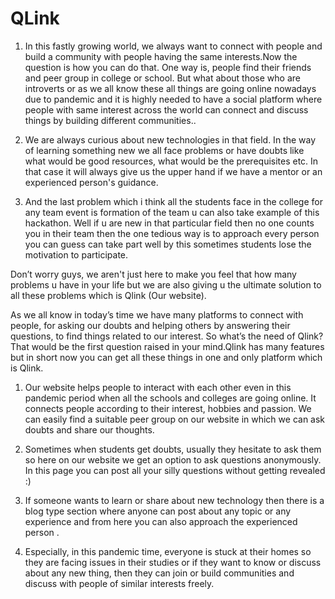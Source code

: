 # QLink
1. In this fastly growing world, we always want to connect with people and build a community with  people having the same interests.Now the question is how you can do that. One way is, people find their friends and peer group in college or school. But what about those who are introverts or as we all know these all things are going online nowadays due to pandemic and  it is highly needed to have a social platform where people with same interest across the world can connect and discuss things by building different communities..  

2.  We are always curious about new technologies in that field. In the way of learning something new we all face problems or have doubts like what would be good resources, what would be the prerequisites etc. In that case it will always give us the upper hand if we have a mentor or an experienced person's guidance.

3. And the last problem which i think all the students face in the college for any team event is formation of the team u can also take example of this hackathon. Well if u are new in that particular field then no one counts you in their team then the one tedious way is to approach every person you can guess can take part well by  this sometimes students lose the motivation to participate.

Don’t worry guys, we aren't just here to make you feel that how many problems u have in your life but we are also giving u the ultimate solution to all these problems which is Qlink (Our website).

As we all know in today’s time we have many platforms to connect with people, for asking our doubts and helping others by answering their questions, to find things related to our interest. So what’s the need of Qlink? That would be the first question raised in your mind.Qlink has many features but in short now you can get all these things in one and only platform which is Qlink.

1. Our website helps people to interact with each other even in this pandemic period when all the schools and colleges are going online. It connects people according to their interest, hobbies and passion. We can easily find a suitable peer group on our website in which we can ask doubts and share our thoughts.

2. Sometimes when students get doubts, usually they hesitate to ask them so here on our website we get an option to ask questions anonymously. In this page you can post all your silly questions without getting revealed :)

3. If someone wants to learn or share about new technology then there is a blog type section where anyone can post about any topic or any experience and from here you can also approach the experienced person .

4. Especially, in this pandemic time, everyone is stuck at their homes so they are facing issues in their studies or if they want to know or discuss about any new thing, then they can join or build communities and discuss with people of similar interests freely.



